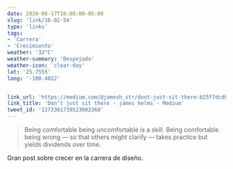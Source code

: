```yaml
---
date: 2020-06-17T16:08:00-05:00
slug: 'link/16-02-54'
type: 'links'
tags:
- 'Carrera'
- 'Crecimiento'
weather: '32°C'
weather-summary: 'Despejado'
weather-icon: 'clear-day'
lat: '25.7555'
long: '-100.4022'


link_url: 'https://medium.com/@jamesh_str/dont-just-sit-there-b25f7dcdb5af'
link_title: 'Don’t just sit there - james helms - Medium'
tweet_id: '1273361739523002368'
---
```

> Being comfortable being uncomfortable is a skill. Being comfortable being wrong — so that others might clarify — takes practice but yields dividends over time. 

Gran post sobre crecer en la carrera de diseño.
